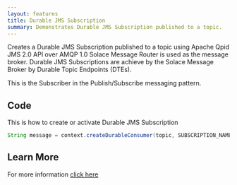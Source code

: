 ```yaml
---
layout: features
title: Durable JMS Subscription
summary: Demonstrates Durable JMS Subscription published to a topic.
---
```


 Creates a Durable JMS Subscription published to a topic using Apache Qpid JMS 2.0 API over AMQP 1.0 Solace Message Router is used as the
 message broker. Durable JMS Subscriptions are achieve by the Solace Message Broker by Durable Topic Endpoints (DTEs).

 This is the Subscriber in the Publish/Subscribe messaging pattern.



## Code

This is how to create or activate Durable JMS Subscription

~~~java
String message = context.createDurableConsumer(topic, SUBSCRIPTION_NAME).receiveBody(String.class);
~~~

## Learn More

For more information [click here](https://docs.solace.com/Solace-JMS-API/Creating-Durable-Topic-S.htm)
